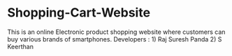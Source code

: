 # Shopping-Cart-Website
This is an online Electronic product shopping website where customers can buy various brands of smartphones.
Developers : 1) Raj Suresh Panda 2) S Keerthan
           
             
